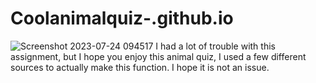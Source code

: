 # Coolanimalquiz-.github.io
![Screenshot 2023-07-24 094517](https://github.com/Ispurgeon/Coolanimalquiz-.github.io/assets/134959693/9f49c69d-1975-4c4b-9afd-24e4bd7e04f8)
I had a lot of trouble with this assignment, but I hope you enjoy this animal quiz, I used a few different sources to actually make this function. I hope it is not an issue.
